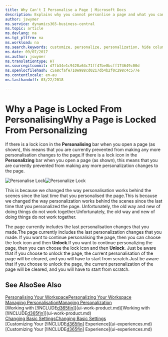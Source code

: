 ```yaml
---
title: Why Can't I Personalise a Page | Microsoft Docs
description: Explains why you cannot personlise a page and what you can do to unlock it so you can personalise it.
author: jswymer
ms.service: dynamics365-business-central
ms.topic: article
ms.devlang: na
ms.tgt_pltfrm: na
ms.workload: na
ms.search.keywords: customize, personalize, personalization, hide columns, remove fields, move fields
ms.date: 09/07/2017
ms.author: jswymer
ms.translationtype: HT
ms.sourcegitcommit: d7fb34e1c9428a64c71ff47be8bcff174649c00d
ms.openlocfilehash: c5a8cfafe710e988cd0217db4b2f0c298c4c577e
ms.contentlocale: en-au
ms.lasthandoff: 03/22/2018

---
```

# <a name="why-a-page-is-locked-from-personalizing"></a><span data-ttu-id="7c8de-103">Why a Page is Locked From Personalising</span><span class="sxs-lookup"><span data-stu-id="7c8de-103">Why a Page is Locked From Personalizing</span></span>
<span data-ttu-id="7c8de-104">If there is a lock icon in the **Personalising** bar when you open a page (as shown), this means that you are currently prevented from making any more personalisation changes to the page.</span><span class="sxs-lookup"><span data-stu-id="7c8de-104">If there is a lock icon in the **Personalizing** bar when you open a page (as shown), this means that you are currently prevented from making any more personalization changes to the page.</span></span>

<span data-ttu-id="7c8de-105">![Personalise Lock](media/personalization-locked.png "Personalise lock")</span><span class="sxs-lookup"><span data-stu-id="7c8de-105">![Personalize Lock](media/personalization-locked.png "Personalize lock")</span></span>

<span data-ttu-id="7c8de-106">This is because we changed the way personalisation works behind the scenes since the last time that you personalised the page.</span><span class="sxs-lookup"><span data-stu-id="7c8de-106">This is because we changed the way personalization works behind the scenes since the last time that you personalized the page.</span></span> <span data-ttu-id="7c8de-107">Unfortunately, the old way and new of doing things do not work together.</span><span class="sxs-lookup"><span data-stu-id="7c8de-107">Unfortunately, the old way and new of doing things do not work together.</span></span>

<span data-ttu-id="7c8de-108">The page currently includes the last personalisation changes that you made.</span><span class="sxs-lookup"><span data-stu-id="7c8de-108">The page currently includes the last personalization changes that you made.</span></span> <span data-ttu-id="7c8de-109">If you want to continue personalising the page, then you can choose the lock icon and then **Unlock**.</span><span class="sxs-lookup"><span data-stu-id="7c8de-109">If you want to continue personalizing the page, then you can choose the lock icon and then **Unlock**.</span></span> <span data-ttu-id="7c8de-110">Just be aware that if you choose to unlock the page, the current personalisation of the page will be cleared, and you will have to start from scratch.</span><span class="sxs-lookup"><span data-stu-id="7c8de-110">Just be aware that if you choose to unlock the page, the current personalization of the page will be cleared, and you will have to start from scratch.</span></span>


## <a name="see-also"></a><span data-ttu-id="7c8de-111">See Also</span><span class="sxs-lookup"><span data-stu-id="7c8de-111">See Also</span></span>
[<span data-ttu-id="7c8de-112">Personalising Your Workspace</span><span class="sxs-lookup"><span data-stu-id="7c8de-112">Personalizing Your Workspace</span></span>](ui-personalization-manage.md)  
[<span data-ttu-id="7c8de-113">Managing Personalisation</span><span class="sxs-lookup"><span data-stu-id="7c8de-113">Managing Personalization</span></span>](ui-personalization-manage.md)  
<span data-ttu-id="7c8de-114">[Working with [!INCLUDE[d365fin](includes/d365fin_md.md)]](ui-work-product.md)</span><span class="sxs-lookup"><span data-stu-id="7c8de-114">[Working with [!INCLUDE[d365fin](includes/d365fin_md.md)]](ui-work-product.md)</span></span>  
[<span data-ttu-id="7c8de-115">Changing Basic Settings</span><span class="sxs-lookup"><span data-stu-id="7c8de-115">Changing Basic Settings</span></span>](ui-change-basic-settings.md)  
<span data-ttu-id="7c8de-116">[Customizing Your [!INCLUDE[d365fin](includes/d365fin_md.md)] Experience](ui-experiences.md)</span><span class="sxs-lookup"><span data-stu-id="7c8de-116">[Customizing Your [!INCLUDE[d365fin](includes/d365fin_md.md)] Experience](ui-experiences.md)</span></span>  

